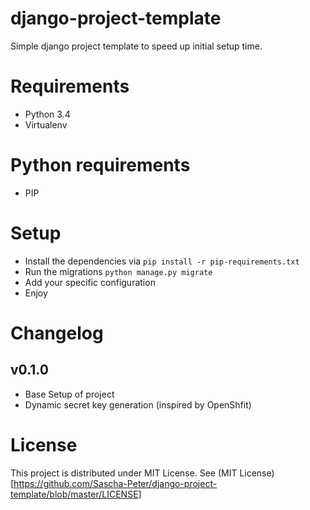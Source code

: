 # django-project-template
Simple django project template to speed up initial setup time.

# Requirements
* Python 3.4
* Virtualenv

# Python requirements
* PIP

# Setup
* Install the dependencies via `pip install -r pip-requirements.txt`
* Run the migrations `python manage.py migrate`
* Add your specific configuration
* Enjoy

# Changelog
## v0.1.0
* Base Setup of project
* Dynamic secret key generation (inspired by OpenShfit)

# License
This project is distributed under MIT License.
See (MIT License)[https://github.com/Sascha-Peter/django-project-template/blob/master/LICENSE]
